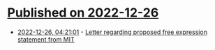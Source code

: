 # [Published on 2022-12-26](index.md)

* [2022-12-26, 04:21:01](https://news.ycombinator.com/item?id=34134551) - [Letter regarding proposed free expression statement from MIT](https://news.mit.edu/2022/proposed-free-expression-statement-0901)
